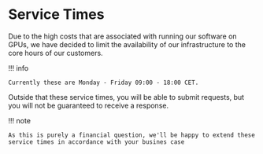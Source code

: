 # Service Times

Due to the high costs that are associated with running our software on GPUs, we have decided to limit the availability of our infrastructure to the core hours of our customers.

!!! info

    Currently these are Monday - Friday 09:00 - 18:00 CET.

Outside that these service times, you will be able to submit requests, but you will not be guaranteed to receive a response.

!!! note

    As this is purely a financial question, we'll be happy to extend these service times in accordance with your busines case

